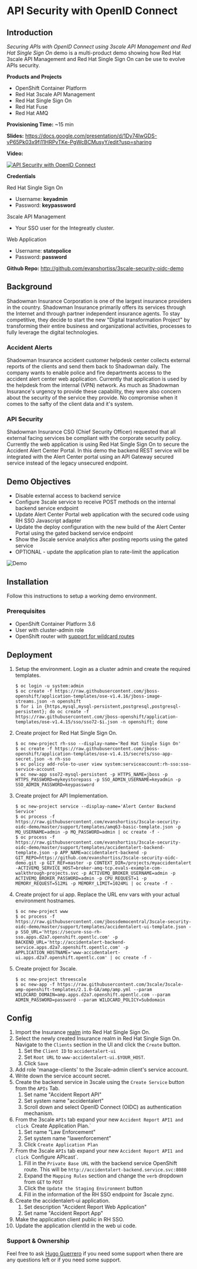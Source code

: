 # API Security with OpenID Connect

## Introduction

_Securing APIs with OpenID Connect using 3scale API Management and Red Hat Single Sign On_ demo is a multi-product demo showing how Red Hat 3scale API Management and Red Hat Single Sign On can be use to evolve APIs security.

**Products and Projects**

* OpenShift Container Platform
* Red Hat 3scale API Management
* Red Hat Single Sign On
* Red Hat Fuse
* Red Hat AMQ 

**Provisioning Time:** ~15 min

**Slides:** https://docs.google.com/presentation/d/1Dy74IwGDS-vP65Pk03x9fj11HRPvTKe-PgWcBCMusyY/edit?usp=sharing

**Video:**

[![API Security with OpenID Connect](docs/images/video-thumbnail.png)](https://vimeo.com/259970326 "API Security with OpenID Connect - Click to Watch!")

**Credentials**

Red Hat Single Sign On
  
* Username: **keyadmin**
* Password: **keypassword**

3scale API Management

* Your SSO user for the Integreatly cluster.

Web Application

* Username: **statepolice**
* Password: **password**

**Github Repo:** http://github.com/evanshortiss/3scale-security-oidc-demo

## Background

Shadowman Insurance Corporation is one of the largest insurance providers in the country. Shadowman Insurance primarily offers its services through the Internet and through partner independent insurance agents. To stay competitive, they decide to start the new "Digital transformation Project" by transforming their entire business and organizational activities, processes to fully leverage the digital technologies. 

### Accident Alerts

Shadowman Insurance accident customer helpdesk center collects external reports of the clients and send them back to Shadowman daily. The company wants to enable police and fire departments access to the accident alert center web application. Currently that application is used by the helpdesk from the internal (VPN) network. As much as Shadowman Insurance's urgency to provide these capability, they were also concern about the security of the service they provide. No compromise when it comes to the safty of the client data and it's system.

### API Security

Shadowman Insurance CSO (Chief Security Officer) requested that all external facing services be compliant with the corporate security policy. Currently the web application is using Red Hat Single Sign On to secure the Accident Alert Center Portal. In this demo the backend REST service will be integrated with the Alert Center portal using an API Gateway secured service instead of the legacy unsecured endpoint.

## Demo Objectives

* Disable external access to backend service
* Configure 3scale service to receive POST methods on the internal backend service endpoint
* Update Alert Center Portal web application with the secured code using RH SSO Javascript adapter
* Update the deploy configuration with the new build of the Alert Center Portal using the gated backend service endpoint
* Show the 3scale service analytics after posting reports using the gated service
* OPTIONAL - update the application plan to rate-limit the application

![Demo](docs/images/3scale-security-oidc-demo.png)

## Installation

Follow this instructions to setup a working demo environment.

### Prerequisites

* OpenShift Container Platform 3.6
* User with cluster-admin role
* OpenShift router with [support for wildcard routes](https://docs.openshift.com/container-platform/3.6/install_config/router/default_haproxy_router.html#using-wildcard-routes) 

## Deployment

1. Setup the environment. Login as a cluster admin and create the required templates.

    ```
    $ oc login -u system:admin
    $ oc create -f https://raw.githubusercontent.com/jboss-openshift/application-templates/ose-v1.4.16/jboss-image-streams.json -n openshift
    $ for i in {https,mysql,mysql-persistent,postgresql,postgresql-persistent}; do oc create -f https://raw.githubusercontent.com/jboss-openshift/application-templates/ose-v1.4.15/sso/sso72-$i.json -n openshift; done
    ```

1. Create project for Red Hat Single Sign On.

    ```
    $ oc new-project rh-sso --display-name='Red Hat Single Sign On'
    $ oc create -f https://raw.githubusercontent.com/jboss-openshift/application-templates/ose-v1.4.15/secrets/sso-app-secret.json -n rh-sso
    $ oc policy add-role-to-user view system:serviceaccount:rh-sso:sso-service-account
    $ oc new-app sso72-mysql-persistent -p HTTPS_NAME=jboss -p HTTPS_PASSWORD=mykeystorepass -p SSO_ADMIN_USERNAME=keyadmin -p SSO_ADMIN_PASSWORD=keypassword
    ```

1. Create project for API Implementation.

    ```
    $ oc new-project service --display-name='Alert Center Backend Service'
    $ oc process -f https://raw.githubusercontent.com/evanshortiss/3scale-security-oidc-demo/master/support/templates/amq63-basic-template.json -p MQ_USERNAME=admin -p MQ_PASSWORD=admin | oc create -f -
    $ oc process -f https://raw.githubusercontent.com/evanshortiss/3scale-security-oidc-demo/master/support/templates/accidentalert-backend-template.json -p APP_NAME=accidentalert-backend -p GIT_REPO=https://github.com/evanshortiss/3scale-security-oidc-demo.git -p GIT_REF=master -p CONTEXT_DIR=/projects/myaccidentalert -ACTIVEMQ_SERVICE_HOST=broker-amq-tcp.evals-example-com-walkthrough-projects.svc -p ACTIVEMQ_BROKER_USERNAME=admin -p ACTIVEMQ_BROKER_PASSWORD=admin -p CPU_REQUEST=1 -p MEMORY_REQUEST=512Mi -p MEMORY_LIMIT=1024Mi | oc create -f -
    ```

1. Create project for ui app. Replace the URL env vars with your actual environment hostnames.

    ```
    $ oc new-project www
    $ oc process -f https://raw.githubusercontent.com/jbossdemocentral/3scale-security-oidc-demo/master/support/templates/accidentalert-ui-template.json -p SSO_URL='https://secure-sso-rh-sso.apps.d2a7.openshift.opentlc.com' -p BACKEND_URL='http://accidentalert-backend-service.apps.d2a7.openshift.opentlc.com' -p APPLICATION_HOSTNAME='www-accidentalert-ui.apps.d2a7.openshift.opentlc.com' | oc create -f -
    ```

1. Create project for 3scale.

    ```
    $ oc new-project threescale
    $ oc new-app -f https://raw.githubusercontent.com/3scale/3scale-amp-openshift-templates/2.1.0-GA/amp/amp.yml --param WILDCARD_DOMAIN=amp.apps.d2a7.openshift.opentlc.com --param ADMIN_PASSWORD=password --param WILDCARD_POLICY=Subdomain
    ```

## Config

1. Import the Insurance [realm](support/templates/insurance-realm.json) into Red Hat Single Sign On.
1. Select the newly created Insurance realm in Red Hat Single Sign On. Navigate to the `Clients` section in the UI and click the `Create` button.
    1. Set the `Client ID` to `accidentalert-ui`
    1. Set `Root URL` to `www-accidentalert-ui.$YOUR_HOST`.
    1. Click `Save`
1. Add role 'manage-clients' to the 3scale-admin client's service account.
1. Write down the service account secret.
1. Create the backend service in 3scale using the `Create Service` button from the `APIs` Tab. 
    1. Set name "Accident Report API"
    1. Set system name "accidentalert"
    1. Scroll down and select OpenID Connect (OIDC) as authentication mechanism.
1. From the 3scale `APIs` tab expand your new `Accident Report API1 and click `Create Application Plan.`
    1. Set name "Law Enforcement"
    1. Set system name "lawenforcement"
    1. Click `Create Application Plan`
1. From the 3scale `APIs` tab expand your new `Accident Report API1 and click `Configure APIcast`.
    1. Fill in the `Private Base URL` with the backend service OpenShift route. This will be `http://accidentalert-backend.service.svc:8080`
    1. Expand the `Mapping Rules` section and change the `verb` dropdown from `GET` to `POST`
    1. Click the `Update the Staging Environment` button
    1. Fill in the information of the RH SSO endpoint for 3scale zync.
1. Create the accidentalert-ui application.
    1. Set description "Accident Report Web Application"
    1. Set name "Accident Report App"
1. Make the application client public in RH SSO.
1. Update the application clientId in the web ui code.

### Support & Ownership

Feel free to ask [Hugo Guerrero](https://github.com/hguerrero) if you need some support when there are any questions left or if you need some support.
